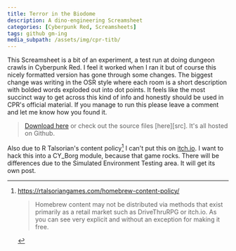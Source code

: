 ```yaml
---
title: Terror in the Biodome
description: A dino-engineering Screamsheet
categories: [Cyberpunk Red, Screamsheets]
tags: github gm-ing
media_subpath: /assets/img/cpr-titb/
---
```


This Screamsheet is a bit of an experiment, a test run at doing dungeon crawls in Cyberpunk Red. I feel it worked when I ran it but of course this nicely formatted version has gone through some changes. The biggest change was writing in the OSR style where each room is a short description with bolded words exploded out into dot points. It feels like the most succinct way to get across this kind of info and honestly should be used in CPR's official material. If you manage to run this please leave a comment and let me know how you found it.

> [Download here][dl] or check out the source files [here][src]. It's all hosted on Github.

Also due to R Talsorian's content policy[^rt-policy] I can't put this on [itch.io](https://itch.io). I want to hack this into a CY_Borg module, because that game rocks. There will be differences due to the Simulated Environment Testing area. It will get its own post.

[^rt-policy]: <https://rtalsoriangames.com/homebrew-content-policy/>
    > Homebrew content may not be distributed via methods that exist primarily as a retail market such as DriveThruRPG or itch.io.
    As you can see very explicit and without an exception for making it free.

[dl]: 
[source]: 